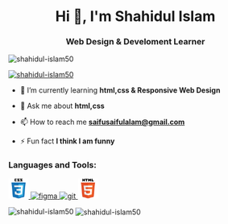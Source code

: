 <h1 align="center">Hi 👋, I'm Shahidul Islam</h1>
<h3 align="center">Web Design & Develoment Learner</h3>

<p align="left"> <img src="https://komarev.com/ghpvc/?username=shahidul-islam50&label=Profile%20views&color=0e75b6&style=flat" alt="shahidul-islam50" /> </p>

<p align="left"> <a href="https://github.com/ryo-ma/github-profile-trophy"><img src="https://github-profile-trophy.vercel.app/?username=shahidul-islam50" alt="shahidul-islam50" /></a> </p>

- 🌱 I’m currently learning **html,css & Responsive Web Design**

- 💬 Ask me about **html,css**

- 📫 How to reach me **saifusaifulalam@gmail.com**

- ⚡ Fun fact **I think I am funny**




<h3 align="left">Languages and Tools:</h3>
<p align="left"> <a href="https://www.w3schools.com/css/" target="_blank" rel="noreferrer"> <img src="https://raw.githubusercontent.com/devicons/devicon/master/icons/css3/css3-original-wordmark.svg" alt="css3" width="40" height="40"/> </a> <a href="https://www.figma.com/" target="_blank" rel="noreferrer"> <img src="https://www.vectorlogo.zone/logos/figma/figma-icon.svg" alt="figma" width="40" height="40"/> </a> <a href="https://git-scm.com/" target="_blank" rel="noreferrer"> <img src="https://www.vectorlogo.zone/logos/git-scm/git-scm-icon.svg" alt="git" width="40" height="40"/> </a> <a href="https://www.w3.org/html/" target="_blank" rel="noreferrer"> <img src="https://raw.githubusercontent.com/devicons/devicon/master/icons/html5/html5-original-wordmark.svg" alt="html5" width="40" height="40"/> </a> </p>

<p><img align="left" src="https://github-readme-stats.vercel.app/api/top-langs?username=shahidul-islam50&show_icons=true&locale=en&layout=compact" alt="shahidul-islam50" /></p>

<p>&nbsp;<img align="center" src="https://github-readme-stats.vercel.app/api?username=shahidul-islam50&show_icons=true&locale=en" alt="shahidul-islam50" /></p>
